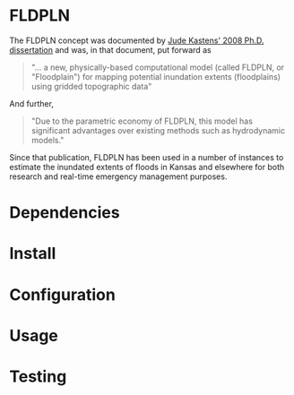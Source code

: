 # FLDPLN
The FLDPLN concept was documented by [Jude Kastens' 2008 Ph.D. dissertation](https://kuscholarworks.ku.edu/handle/1808/5354) and was, in that document, put forward as 
> "... a new, physically-based computational model (called FLDPLN, or "Floodplain") for mapping potential inundation extents (floodplains) using gridded topographic data" 

And further,
> "Due to the parametric economy of FLDPLN, this model has significant advantages over existing methods such as hydrodynamic models."

Since that publication, FLDPLN has been used in a number of instances to estimate the inundated extents of floods in Kansas and elsewhere for both research and real-time emergency management purposes.

# Dependencies
# Install
# Configuration
# Usage
# Testing
